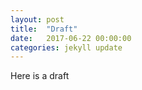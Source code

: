 ```yaml
---
layout: post
title:  "Draft"
date:   2017-06-22 00:00:00
categories: jekyll update
---
```


Here is a draft
